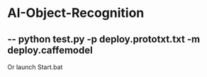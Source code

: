 # AI-Object-Recognition
--
python test.py -p deploy.prototxt.txt -m deploy.caffemodel
--
Or launch Start.bat 
